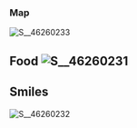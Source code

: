 ### Map 

![S__46260233](https://github.com/user-attachments/assets/4029711a-f340-4c1e-8866-cc78fc5e3c82)



## Food ![S__46260231](https://github.com/user-attachments/assets/6cb17e8e-3e4e-44d4-bb7d-1ad2b5ee8fe5)


###



## Smiles

![S__46260232](https://github.com/user-attachments/assets/8b98ba07-897e-4e8d-a634-36aa266472bb)


